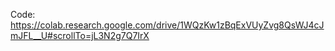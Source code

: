 Code: https://colab.research.google.com/drive/1WQzKw1zBqExVUyZvg8QsWJ4cJmJFL__U#scrollTo=jL3N2g7Q7IrX
